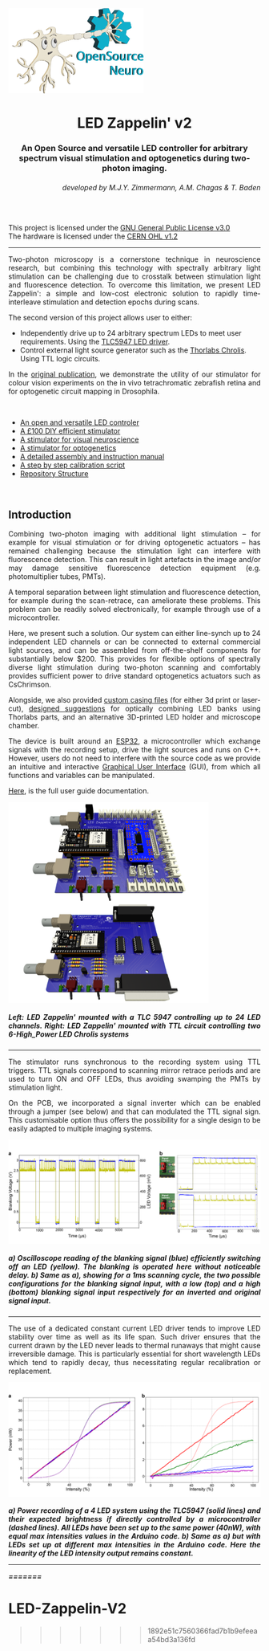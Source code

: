 <p align="left">
<img width="270" height="170" src="./Images/SpikyLogo.png">
</p>

<h1 align="center"> LED Zappelin' v2</h1>
<h3 align="center">  An Open Source and versatile LED controller for arbitrary spectrum visual stimulation and optogenetics during two-photon imaging.</h3></p>
<h6 align="right">developed by M.J.Y. Zimmermann, A.M. Chagas & T. Baden</h6>

<br>

This project is licensed under the <a href="https://www.gnu.org/licenses/gpl-3.0.html">GNU General Public License v3.0</a>
<br>
The hardware is licensed under the <a href="https://cern-ohl.web.cern.ch">CERN OHL v1.2</a>


***

<p style='text-align: justify;'>
Two-photon microscopy is a cornerstone technique in neuroscience research, but combining this technology with spectrally arbitrary light stimulation can be challenging due to crosstalk between stimulation light and fluorescence detection. To overcome this limitation, we present LED Zappelin': a simple and low-cost electronic solution to rapidly time-interleave stimulation and detection epochs during scans.
</p>

The second version of this project allows user to either:

  - Independently drive up to 24 arbitrary spectrum LEDs to meet user requirements. Using the <a href="https://www.ti.com/lit/ds/symlink/tlc5947.pdf">TLC5947 LED driver</a>.
  - Control external light source generator such as the <a href="https://www.thorlabs.com/newgrouppage9.cfm?objectgroup_id=13597">Thorlabs Chrolis</a>. Using TTL logic circuits.

<p style='text-align: justify;'>
In the <a href=https://pubmed.ncbi.nlm.nih.gov/35498254/>original publication</a>, we demonstrate the utility of our stimulator for colour vision experiments on the in vivo tetrachromatic zebrafish retina and for optogenetic circuit mapping in Drosophila.
</p>


<br>


- [An open and versatile LED controler](#Introduction)
- [A £100 DIY efficient stimulator](https://github.com/BadenLab/LED-Zappelin/blob/master/Bills%20of%20Materials/BOM%20-%20Stimulator.csv)
- [A stimulator for visual neuroscience](#Colour-Vision-Experiment)
- [A stimulator for optogenetics](#Optogenetics-Experiment)
- [A detailed assembly and instruction manual](https://github.com/BadenLab/LED-Zappelin/blob/master/Instruction%20Manual/README.md)
- [A step by step calibration script](https://github.com/BadenLab/LED-Zappelin/blob/master/Instruction%20Manual/Stimulator%20Calibration/Stimulator_Calibration.ipynb)
- [Repository Structure](#Repository-Structure)

<br>

## Introduction

<p align="justify">
Combining two-photon imaging with additional light stimulation – for example for visual stimulation or for driving optogenetic actuators – has remained challenging because the stimulation light can interfere with fluorescence detection. This can result in light artefacts in the image and/or may damage sensitive fluorescence detection equipment (e.g. photomultiplier tubes, PMTs).
</p>

<p align="justify">
A temporal separation between light stimulation and fluorescence detection, for example during the scan-retrace, can ameliorate these problems.
This problem can be readily solved electronically, for example through use of a microcontroller.
</p>

<p align="justify">
Here, we present such a solution. Our system can either line-synch up to 24 independent LED channels or can be connected to external commercial light sources, and can be assembled from off-the-shelf components for substantially below $200. This provides for flexible options of spectrally diverse light stimulation during two-photon scanning and comfortably provides sufficient power to drive standard optogenetics actuators such as CsChrimson.
</p>

<p align="justify">
Alongside, we also provided <a href="https://github.com/OpenSourceNeuro/LED-Zappelin-V2/tree/main/Casing%20Files">custom casing files</a> (for either 3d print or laser-cut), <a href="https://github.com/OpenSourceNeuro/LED-Zappelin-V2/tree/main/3D%20files">designed suggestions</a> for optically combining LED banks using Thorlabs parts, and an alternative 3D-printed LED holder and microscope chamber.
</p>

<p align="justify">
The device is built around an <a href="https://www.espressif.com/en/products/socs/esp32">ESP32</a>, a microcontroller which exchange signals with the recording setup, drive the light sources and runs on C++. However, users do not need to interfere with the source code as we provide an intuitive and interactive <a href="">Graphical User Interface</a> (GUI), from which all functions and variables can be manipulated.
</p>

<p align="justify">
<a href="https://github.com/OpenSourceNeuro/LED-Zappelin-V2/blob/main/GUI_UserManual.md">Here</a>, is the full user guide documentation.
</p>

<p align="left">
<img align="center" src="./Images/LED-Zappelin-V2.png" width="400" height="200">
<img align="center" src="./Images/LED-Zappelin-V2-Chrolis.png" width="400" height="200">
</p>

<h5 align="justify"> <em>Left: </em>LED Zappelin' mounted with a TLC 5947 controlling up to 24 LED channels. <em>Right: </em>LED Zappelin' mounted with TTL circuit controlling two 6-High_Power LED Chrolis systems</h5>

***

<p align="justify">The stimulator runs synchronous to the recording system using TTL triggers. TTL signals correspond to scanning mirror retrace periods and are used to turn ON and OFF LEDs, thus avoiding swamping the PMTs by stimulation light.

<p align="justify">On the PCB, we incorporated a signal inverter which can be enabled through a jumper (see below) and that can modulated the TTL signal sign. This customisable option thus offers the possibility for a single design to be easily adapted to multiple imaging systems.</p>

<img align="center" src="https://github.com/BadenLab/LED-Zappelin/blob/master/Images/Fig2.png">
<h5 align="justify"> a) Oscilloscope reading of the blanking signal (blue) efficiently switching off an LED (yellow). The blanking is operated here without noticeable delay. b) Same as a), showing for a 1ms scanning cycle, the two possible configurations for the blanking signal input, with a low (top) and a high (bottom) blanking signal input respectively for an inverted and original signal input. </h5>

***

<p align="justify"> The use of a dedicated constant current LED driver tends to improve LED stability over time as well as its life span. Such driver ensures that the current drawn by the LED never leads to thermal runaways that might cause irreversible damage. This is particularly essential for short wavelength LEDs which tend to rapidly decay, thus necessitating regular recalibration or replacement. </p>

<img align="center" src="https://github.com/BadenLab/LED-Zappelin/blob/master/Images/Fig3.png">
<h5 align="justify">  a) Power recording of a 4 LED system using the TLC5947 (solid lines) and their expected brightness if directly controlled by a microcontroller (dashed lines). All LEDs have been set up to the same power (40nW), with equal max intensities values in the Arduino code. b) Same as a) but with LEDs set up at different max intensities in the Arduino code. Here the linearity of the LED intensity output remains constant. </5>

***
=======
# LED-Zappelin-V2
>>>>>>> 1892e51c7560366fad7b1b9efeeaa54bd3a136fd
